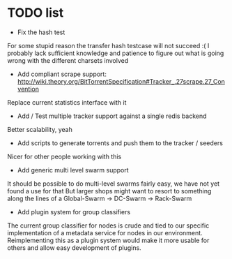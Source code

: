 # TODO list

* Fix the hash test

For some stupid reason the transfer hash testcase will not succeed :(
I probably lack sufficient knowledge and patience to figure out what is going wrong with the different charsets involved

* Add compliant scrape support: http://wiki.theory.org/BitTorrentSpecification#Tracker_.27scrape.27_Convention

Replace current statistics interface with it

* Add / Test multiple tracker support against a single redis backend

Better scalability, yeah

* Add scripts to generate torrents and push them to the tracker / seeders

Nicer for other people working with this

* Add generic multi level swarm support

It should be possible to do multi-level swarms fairly easy, we have not yet found a use for that
But larger shops might want to resort to something along the lines of a Global-Swarm -> DC-Swarm -> Rack-Swarm

* Add plugin system for group classifiers

The current group classifier for nodes is crude and tied to our specific implementation of a metadata service for nodes
in our environment. Reimplementing this as a plugin system would make it more usable for others and allow easy
development of plugins.
